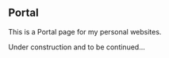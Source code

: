 <h2>Portal</h2>

<p>This is a Portal page for my personal websites.</p>
<p>Under construction and to be continued...</p>
